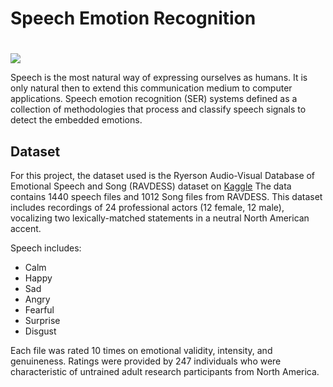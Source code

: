 # Speech Emotion Recognition
# 
#
   ![](https://encrypted-tbn0.gstatic.com/images?q=tbn:ANd9GcRGYUE54yXDI9d8hDbhsLHdRabrhbxZl5NaOQ&usqp=CAU)


Speech is the most natural way of expressing ourselves as humans. It is only natural then to extend this communication medium to computer applications. Speech emotion recognition (SER) systems defined  as a collection of methodologies that process and classify speech signals to detect the embedded emotions. 
 
## Dataset

For this project, the dataset used is the Ryerson Audio-Visual Database of Emotional Speech and Song (RAVDESS) dataset on [Kaggle](https://www.kaggle.com/uwrfkaggler/ravdess-emotional-speech-audio)
The data contains 1440 speech files and 1012 Song files from RAVDESS. This dataset includes recordings of 24 professional actors (12 female, 12 male), vocalizing two lexically-matched statements in a neutral North American accent.

Speech includes:
* Calm
* Happy
* Sad
* Angry
* Fearful
* Surprise
* Disgust 

Each file was rated 10 times on emotional validity, intensity, and genuineness. Ratings were provided by 247 individuals who were characteristic of untrained adult research participants from North America.
